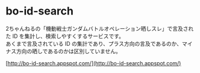 # bo-id-search

2ちゃんねるの「機動戦士ガンダムバトルオペレーション晒しスレ」で言及された ID を集計し、検索しやすくするサービスです。  
あくまで言及されている ID の集計であり、プラス方向の言及であるのか、マイナス方向の晒しであるのかは区別していません。

[http://bo-id-search.appspot.com/](http://bo-id-search.appspot.com/)
